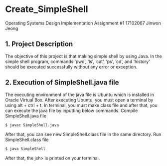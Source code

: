 # Create_SimpleShell
Operating Systems Design Implementation Assignment #1
17102067 Jinwon Jeong

## 1. Project Description
The objective of this project is that making simple shell by using Java. 
In the simple shell program, commands ‘pwd’, ‘ls’, ‘cat’, ‘ps’, ‘cd’, and ‘history’ should be executed successfully without any error or exception. 

## 2. Execution of SimpleShell.java file
The executing environment of the java file is Ubuntu which is installed in Oracle Virtual Box.
After executing Ubuntu, you must open a terminal by using alt + ctrl + t. 
In terminal, you must make class file and after that, you can execute the java file by inputting below commands.
Compile SimpleShell.java file
```
$ javac SimpleShell.java
```
After that, you can see new SimpleShell.class file in the same directory.
Run SimpleShell.class file
```
$ java SimpleShell
```
After that, the jsh> is printed on your terminal.
